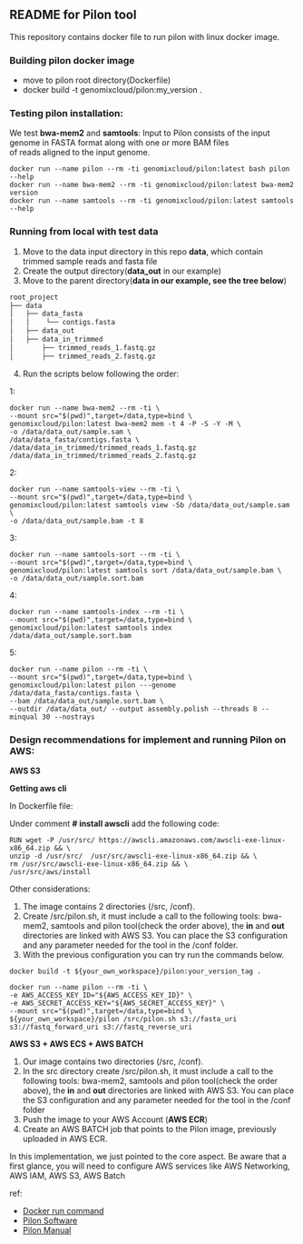 ## README for Pilon tool ##

This repository contains docker file to run pilon with linux docker image.

### Building pilon docker image

* move to pilon root directory(Dockerfile)
* docker build -t genomixcloud/pilon:my_version .

### Testing pilon installation:

We test **bwa-mem2** and **samtools**: 
Input to Pilon consists of the input genome in FASTA format along with one or more BAM files \
of reads aligned to the input genome.

```shell
docker run --name pilon --rm -ti genomixcloud/pilon:latest bash pilon --help
docker run --name bwa-mem2 --rm -ti genomixcloud/pilon:latest bwa-mem2 version
docker run --name samtools --rm -ti genomixcloud/pilon:latest samtools --help
```

### Running from local with test data

1. Move to the data input directory in this repo **data**, which contain trimmed sample reads and fasta file
2. Create the output directory(**data_out** in our example)
3. Move to the parent directory(**data in our example, see the tree below**)

```md
root_project
├── data
│   ├── data_fasta
│   │    └── contigs.fasta
│   ├── data_out
│   ├── data_in_trimmed
│       ├── trimmed_reads_1.fastq.gz
│       ├── trimmed_reads_2.fastq.gz
```

4. Run the scripts below following the order: 

1:
```shell
docker run --name bwa-mem2 --rm -ti \
--mount src="$(pwd)",target=/data,type=bind \
genomixcloud/pilon:latest bwa-mem2 mem -t 4 -P -S -Y -M \
-o /data/data_out/sample.sam \
/data/data_fasta/contigs.fasta \
/data/data_in_trimmed/trimmed_reads_1.fastq.gz /data/data_in_trimmed/trimmed_reads_2.fastq.gz
```

2:
```shell
docker run --name samtools-view --rm -ti \
--mount src="$(pwd)",target=/data,type=bind \
genomixcloud/pilon:latest samtools view -Sb /data/data_out/sample.sam \
-o /data/data_out/sample.bam -t 8
```

3:
```shell
docker run --name samtools-sort --rm -ti \
--mount src="$(pwd)",target=/data,type=bind \
genomixcloud/pilon:latest samtools sort /data/data_out/sample.bam \
-o /data/data_out/sample.sort.bam
```

4:
```shell
docker run --name samtools-index --rm -ti \
--mount src="$(pwd)",target=/data,type=bind \
genomixcloud/pilon:latest samtools index /data/data_out/sample.sort.bam
```

5:
```shell
docker run --name pilon --rm -ti \
--mount src="$(pwd)",target=/data,type=bind \
genomixcloud/pilon:latest pilon ---genome /data/data_fasta/contigs.fasta \
--bam /data/data_out/sample.sort.bam \
--outdir /data/data_out/ --output assembly.polish --threads 8 --minqual 30 --nostrays
```

### Design recommendations for implement and running Pilon on AWS:

**AWS S3**

**Getting aws cli**

In Dockerfile file:

Under comment **# install awscli** add the following code:

```shell
RUN wget -P /usr/src/ https://awscli.amazonaws.com/awscli-exe-linux-x86_64.zip && \
unzip -d /usr/src/  /usr/src/awscli-exe-linux-x86_64.zip && \
rm /usr/src/awscli-exe-linux-x86_64.zip && \
/usr/src/aws/install
```

Other considerations:

1. The image contains 2 directories (/src, /conf).
2. Create /src/pilon.sh, it must include a call to the following tools: bwa-mem2, samtools and pilon tool(check the order above), the **in** and **out** directories are linked with AWS S3. You can place the S3 configuration and any parameter needed for the tool in the /conf folder.
3. With the previous configuration you can try run the commands below.

```shell 
docker build -t ${your_own_workspace}/pilon:your_version_tag .
```

```shell
docker run --name pilon --rm -ti \
-e AWS_ACCESS_KEY_ID="${AWS_ACCESS_KEY_ID}" \
-e AWS_SECRET_ACCESS_KEY="${AWS_SECRET_ACCESS_KEY}" \
--mount src="$(pwd)",target=/data,type=bind \
${your_own_workspace}/pilon /src/pilon.sh s3://fasta_uri s3://fastq_forward_uri s3://fastq_reverse_uri
```

**AWS S3 + AWS ECS + AWS BATCH**

1. Our image contains two directories (/src, /conf).
2. In the src directory create /src/pilon.sh, it must include a call to the following tools: bwa-mem2, samtools and pilon tool(check the order above), the **in** and **out** directories are linked with AWS S3. You can place the S3 configuration and any parameter needed for the tool in the /conf folder
3. Push the image to your AWS Account (**AWS ECR**)
4. Create an AWS BATCH job that points to the Pilon image, previously uploaded in AWS ECR.

In this implementation, we just pointed to the core aspect. Be aware that a first glance, you will need to configure AWS services like AWS Networking, AWS IAM, AWS S3, AWS Batch

ref:
* [Docker run command](https://docs.docker.com/engine/reference/commandline/run/)
* [Pilon Software](https://github.com/broadinstitute/pilon)
* [Pilon Manual](https://github.com/broadinstitute/pilon/wiki)